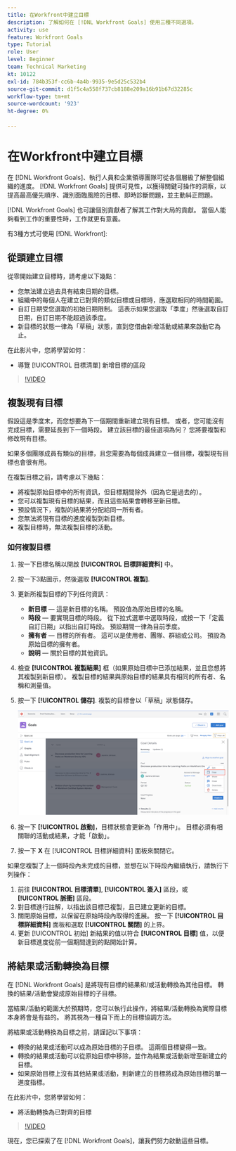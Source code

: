 ```yaml
---
title: 在Workfront中建立目標
description: 了解如何在 [!DNL Workfront Goals] 使用三種不同選項。
activity: use
feature: Workfront Goals
type: Tutorial
role: User
level: Beginner
team: Technical Marketing
kt: 10122
exl-id: 784b353f-cc6b-4a4b-9935-9e5d25c532b4
source-git-commit: d1f5c4a558f737cb8188e209a16b91b67d32285c
workflow-type: tm+mt
source-wordcount: '923'
ht-degree: 0%

---
```


# 在Workfront中建立目標

在 [!DNL Workfront Goals]、執行人員和企業領導團隊可從各個層級了解整個組織的進度。 [!DNL Workfront Goals] 提供可見性，以獲得關鍵可操作的洞察，以提高最高優先順序、識別面臨風險的目標、即時診斷問題，並主動糾正問題。

[!DNL Workfront Goals] 也可讓個別貢獻者了解其工作對大局的貢獻。 當個人能夠看到工作的重要性時，工作就更有意義。

有3種方式可使用 [!DNL Workfront]:

## 從頭建立目標

從零開始建立目標時，請考慮以下幾點：

* 您無法建立過去具有結束日期的目標。
* 組織中的每個人在建立已對齊的類似目標或目標時，應選取相同的時間範圍。
* 自訂日期受您選取的初始日期限制。 這表示如果您選取「季度」然後選取自訂日期，自訂日期不能超過該季度。
* 新目標的狀態一律為「草稿」狀態，直到您借由新增活動或結果來啟動它為止。

在此影片中，您將學習如何：

* 導覽 [!UICONTROL 目標清單] 新增目標的區段

>[!VIDEO](https://video.tv.adobe.com/v/335191/?quality=12)

## 複製現有目標

假設這是季度末，而您想要為下一個期間重新建立現有目標。 或者，您可能沒有完成目標，需要延長到下一個時段。 建立該目標的最佳選項為何？ 您將要複製和修改現有目標。

如果多個團隊成員有類似的目標，且您需要為每個成員建立一個目標，複製現有目標也會很有用。

在複製目標之前，請考慮以下幾點：

* 將複製原始目標中的所有資訊，但目標期間除外（因為它是過去的）。
* 您可以複製現有目標的結果，而且這些結果會轉移至新目標。
* 預設情況下，複製的結果將分配給同一所有者。
* 您無法將現有目標的進度複製到新目標。
* 複製目標時，無法複製目標的活動。

### 如何複製目標

1. 按一下目標名稱以開啟 **[!UICONTROL 目標詳細資料]** 中。
1. 按一下3點圖示，然後選取 **[!UICONTROL 複製]**.
1. 更新所複製目標的下列任何資訊：
   * **新目標** — 這是新目標的名稱。 預設值為原始目標的名稱。
   * **時段** — 要實現目標的時段。 從下拉式選單中選取時段，或按一下「定義自訂日期」以指出自訂時段。 預設期間一律為目前季度。
   * **擁有者** — 目標的所有者。 這可以是使用者、團隊、群組或公司。 預設為原始目標的擁有者。
   * **說明** — 關於目標的其他資訊。

1. 檢查 **[!UICONTROL 複製結果]** 框（如果原始目標中已添加結果，並且您想將其複製到新目標）。 複製目標的結果與原始目標的結果具有相同的所有者、名稱和測量值。

1. 按一下 **[!UICONTROL 儲存]**. 複製的目標會以「草稿」狀態儲存。

   ![的影像 [!UICONTROL 目標詳細資料] 面板 [!DNL Workfront Goals] 和 [!UICONTROL 複製] 選項](assets/03-workfront-goals-copy-a-goal.png)

1. 按一下 **[!UICONTROL 啟動]**，目標狀態會更新為「作用中」。 目標必須有相關聯的活動或結果，才能「啟動」。

1. 按一下 **X** 在 [!UICONTROL 目標詳細資料] 面板來關閉它。

如果您複製了上一個時段內未完成的目標，並想在以下時段內繼續執行，請執行下列操作：

1. 前往 **[!UICONTROL 目標清單]**, **[!UICONTROL 簽入]** 區段，或 **[!UICONTROL 脈衝]** 區段。
1. 對目標進行註解，以指出該目標已複製，且已建立更新的目標。
1. 關閉原始目標，以保留在原始時段內取得的進展。 按一下 **[!UICONTROL 目標詳細資料]** 面板和選取 **[!UICONTROL 關閉]** 的上界。
1. 更新 [!UICONTROL 初始] 新結果的值以符合 **[!UICONTROL 目標]** 值，以便新目標進度從前一個期間達到的點開始計算。

## 將結果或活動轉換為目標

在 [!DNL Workfront Goals] 是將現有目標的結果和/或活動轉換為其他目標。 轉換的結果/活動會變成原始目標的子目標。

當結果/活動的範圍大於預期時，您可以執行此操作，將結果/活動轉換為實際目標本身將會是有益的。 將其視為一種自下而上的目標協調方法。

將結果或活動轉換為目標之前，請謹記以下事項：

* 轉換的結果或活動可以成為原始目標的子目標。 這兩個目標變得一致。
* 轉換的結果或活動可以從原始目標中移除，並作為結果或活動新增至新建立的目標。
* 如果原始目標上沒有其他結果或活動，則新建立的目標將成為原始目標的單一進度指標。

在此影片中，您將學習如何：

* 將活動轉換為已對齊的目標

>[!VIDEO](https://video.tv.adobe.com/v/335192/?quality=12)

現在，您已探索了在 [!DNL Workfront Goals]，讓我們努力啟動這些目標。
